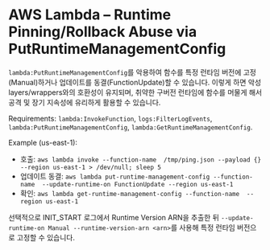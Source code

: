 # AWS Lambda – Runtime Pinning/Rollback Abuse via PutRuntimeManagementConfig

`lambda:PutRuntimeManagementConfig`를 악용하여 함수를 특정 런타임 버전에 고정(Manual)하거나 업데이트를 동결(FunctionUpdate)할 수 있습니다. 이렇게 하면 악성 layers/wrappers와의 호환성이 유지되며, 취약한 구버전 런타임에 함수를 머물게 해서 공격 및 장기 지속성에 유리하게 활용할 수 있습니다.

Requirements: `lambda:InvokeFunction`, `logs:FilterLogEvents`, `lambda:PutRuntimeManagementConfig`, `lambda:GetRuntimeManagementConfig`.

Example (us-east-1):
- 호출: `aws lambda invoke --function-name  /tmp/ping.json --payload {} --region us-east-1 > /dev/null; sleep 5`
- 업데이트 동결: `aws lambda put-runtime-management-config --function-name  --update-runtime-on FunctionUpdate --region us-east-1`
- 확인: `aws lambda get-runtime-management-config --function-name  --region us-east-1`

선택적으로 INIT_START 로그에서 Runtime Version ARN을 추출한 뒤 `--update-runtime-on Manual --runtime-version-arn <arn>`를 사용해 특정 런타임 버전으로 고정할 수 있습니다.
